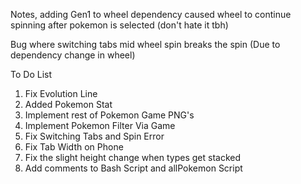 Notes, adding Gen1 to wheel dependency caused wheel to continue spinning after pokemon is selected (don't hate it tbh)

Bug where switching tabs mid wheel spin breaks the spin
(Due to dependency change in wheel)

To Do List
1. Fix Evolution Line
2. Added Pokemon Stat
3. Implement rest of Pokemon Game PNG's
4. Implement Pokemon Filter Via Game
5. Fix Switching Tabs and Spin Error
6. Fix Tab Width on Phone
7. Fix the slight height change when types get stacked
8. Add comments to Bash Script and allPokemon Script